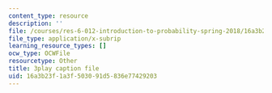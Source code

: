 ```yaml
---
content_type: resource
description: ''
file: /courses/res-6-012-introduction-to-probability-spring-2018/16a3b23f1a3f503091d5836e77429203_B5y6fy5iUtg.vtt
file_type: application/x-subrip
learning_resource_types: []
ocw_type: OCWFile
resourcetype: Other
title: 3play caption file
uid: 16a3b23f-1a3f-5030-91d5-836e77429203
---
```

